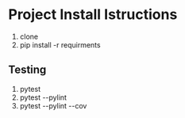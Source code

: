 # Project Install Istructions
1. clone
2. pip install -r requirments 

## Testing
1. pytest
2. pytest --pylint
3. pytest --pylint --cov

